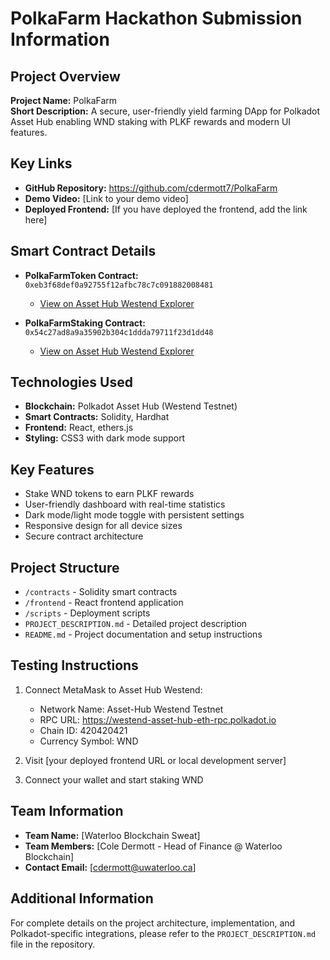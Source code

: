 # PolkaFarm Hackathon Submission Information

## Project Overview

**Project Name:** PolkaFarm  
**Short Description:** A secure, user-friendly yield farming DApp for Polkadot Asset Hub enabling WND staking with PLKF rewards and modern UI features.

## Key Links

- **GitHub Repository:** https://github.com/cdermott7/PolkaFarm
- **Demo Video:** [Link to your demo video]
- **Deployed Frontend:** [If you have deployed the frontend, add the link here]

## Smart Contract Details

- **PolkaFarmToken Contract:** `0xeb3f68def0a92755f12afbc78c7c091882008481`
  - [View on Asset Hub Westend Explorer](https://assethub-westend.subscan.io/account/0xeb3f68def0a92755f12afbc78c7c091882008481)

- **PolkaFarmStaking Contract:** `0x54c27ad8a9a35902b304c1ddda79711f23d1dd48`
  - [View on Asset Hub Westend Explorer](https://assethub-westend.subscan.io/account/0x54c27ad8a9a35902b304c1ddda79711f23d1dd48)

## Technologies Used

- **Blockchain:** Polkadot Asset Hub (Westend Testnet)
- **Smart Contracts:** Solidity, Hardhat
- **Frontend:** React, ethers.js
- **Styling:** CSS3 with dark mode support

## Key Features

- Stake WND tokens to earn PLKF rewards
- User-friendly dashboard with real-time statistics
- Dark mode/light mode toggle with persistent settings
- Responsive design for all device sizes
- Secure contract architecture

## Project Structure

- `/contracts` - Solidity smart contracts
- `/frontend` - React frontend application
- `/scripts` - Deployment scripts
- `PROJECT_DESCRIPTION.md` - Detailed project description
- `README.md` - Project documentation and setup instructions

## Testing Instructions

1. Connect MetaMask to Asset Hub Westend:
   - Network Name: Asset-Hub Westend Testnet
   - RPC URL: https://westend-asset-hub-eth-rpc.polkadot.io
   - Chain ID: 420420421
   - Currency Symbol: WND

2. Visit [your deployed frontend URL or local development server]

3. Connect your wallet and start staking WND

## Team Information

- **Team Name:** [Waterloo Blockchain Sweat]
- **Team Members:** [Cole Dermott - Head of Finance @ Waterloo Blockchain]
- **Contact Email:** [cdermott@uwaterloo.ca]

## Additional Information

For complete details on the project architecture, implementation, and Polkadot-specific integrations, please refer to the `PROJECT_DESCRIPTION.md` file in the repository.
